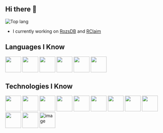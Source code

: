 ## Hi there 👋

![Top lang](https://github-readme-stats.vercel.app/api/top-langs/?username=Weesli&hide_progress=false)

- I currently working on [RozsDB](https://github.com/Weesli/rozsdb) and [RClaim](https://github.com/Weesli/RClaim)


## Languages I Know
<p align="left">
  <img src="https://cdn.jsdelivr.net/gh/devicons/devicon@latest/icons/java/java-original-wordmark.svg" width="50px" height="50px" />
  <img src="https://cdn.jsdelivr.net/gh/devicons/devicon@latest/icons/javascript/javascript-original.svg" width="50px" height="50px" />
  <img src="https://cdn.jsdelivr.net/gh/devicons/devicon@latest/icons/typescript/typescript-original.svg" width="50px" height="50px"/>
  <img src="https://cdn.jsdelivr.net/gh/devicons/devicon@latest/icons/go/go-original-wordmark.svg" width="50px" height="50px"/>
  <img src="https://cdn.jsdelivr.net/gh/devicons/devicon@latest/icons/python/python-original-wordmark.svg" width="50px" height="50px"/>
  <img src="https://cdn.jsdelivr.net/gh/devicons/devicon@latest/icons/csharp/csharp-original.svg" width="50px" height="50px"/>
</p>



## Technologies I Know
<p align="left">
  <img src="https://cdn.jsdelivr.net/gh/devicons/devicon@latest/icons/react/react-original-wordmark.svg"  width="50px" height="50px"/>
  <img src="https://cdn.jsdelivr.net/gh/devicons/devicon@latest/icons/svelte/svelte-original.svg"  width="50px" height="50px"/>
  <img src="https://cdn.jsdelivr.net/gh/devicons/devicon@latest/icons/express/express-original-wordmark.svg"  width="50px" height="50px"/>
  <img src="https://cdn.jsdelivr.net/gh/devicons/devicon@latest/icons/fastify/fastify-original-wordmark.svg"  width="50px" height="50px"/>
  <img src="https://cdn.jsdelivr.net/gh/devicons/devicon@latest/icons/mongodb/mongodb-original-wordmark.svg"  width="50px" height="50px"/>
  <img src="https://cdn.jsdelivr.net/gh/devicons/devicon@latest/icons/mysql/mysql-original-wordmark.svg" width="50px" height="50px" />
  <img src="https://cdn.jsdelivr.net/gh/devicons/devicon@latest/icons/sqlite/sqlite-original-wordmark.svg"  width="50px" height="50px"/>
  <img src="https://cdn.jsdelivr.net/gh/devicons/devicon@latest/icons/redis/redis-original-wordmark.svg"  width="50px" height="50px"/>
  <img src="https://cdn.jsdelivr.net/gh/devicons/devicon@latest/icons/html5/html5-original-wordmark.svg"  width="50px" height="50px"/>
  <img src="https://cdn.jsdelivr.net/gh/devicons/devicon@latest/icons/css3/css3-original-wordmark.svg" width="50px" height="50px" />
  <img src="https://cdn.jsdelivr.net/gh/devicons/devicon@latest/icons/tailwindcss/tailwindcss-original-wordmark.svg"  width="50px" height="50px"/>
  <img width="50px" height="50px" alt="image" src="https://github.com/user-attachments/assets/20a0e6c2-4e60-4ec2-b650-05005e276cae" />

</p>
